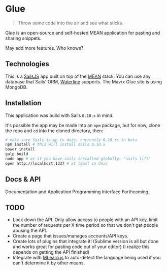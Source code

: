 # Glue
> Throw some code into the air and see what sticks.

Glue is an open-source and self-hosted MEAN application for pasting and sharing snippets.

May add more features. Who knows?

## Technologies
This is a [SailsJS](http://sailsjs.org/) app built on top of the [MEAN](http://mean.io/) stack. You can use any database that Sails' ORM, [Waterline](https://github.com/balderdashy/waterline) supports. The Mavrx Glue site is using MongoDB.

## Installation
This application was build with Sails `0.10.x` in mind.

It's possible the app may be made into an `npm` package, but for now, clone the repo and `cd` into the cloned directory, then:

```bash
# make sure Sails is up to date; currently 0.10 is in beta
npm install # this will install sails 0.10.x
bower install
gulp build
node app # or if you have sails installed globally: "sails lift"
open http://localhost:1337 # at least in Unix
```

## Docs & API
Documentation and Application Programming Interface Forthcoming.

## TODO
* Lock down the API. Only allow access to people with an API key, limit the number of requests per X time period so that we don't get people abusing the API.
* Create a page that issues/manages accounts/API keys.
* Create lots of plugins that integrate it! (Sublime version is all but done and works great for pasting code out of your editor) (I realize this depends on getting the API finished)
* Integrate with [MLearn.js](https://github.com/surgeforward/MLearn.js/) to auto-detect the language being used if you can't determine it by other means.